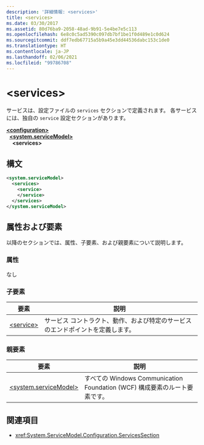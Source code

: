 ```yaml
---
description: '詳細情報: <services>'
title: <services>
ms.date: 03/30/2017
ms.assetid: 80d76ba9-2058-48ad-9b91-5e4be7e5c113
ms.openlocfilehash: 6e8c0c5ad5390c097db7bf1be1f0d489e1c0d624
ms.sourcegitcommit: ddf7edb67715a5b9a45e3dd44536dabc153c1de0
ms.translationtype: HT
ms.contentlocale: ja-JP
ms.lasthandoff: 02/06/2021
ms.locfileid: "99786708"
---
```

# \<services>

サービスは、設定ファイルの `services` セクションで定義されます。 各サービスには、独自の `service` 設定セクションがあります。  
  
[**\<configuration>**](../configuration-element.md)\
&nbsp;&nbsp;[**\<system.serviceModel>**](system-servicemodel.md)\
&nbsp;&nbsp;&nbsp;&nbsp;**\<services>**  
  
## <a name="syntax"></a>構文  
  
```xml  
<system.serviceModel>
  <services>
    <service>
    </service>
  </services>
</system.serviceModel>
```  
  
## <a name="attributes-and-elements"></a>属性および要素  

 以降のセクションでは、属性、子要素、および親要素について説明します。  
  
### <a name="attributes"></a>属性  

 なし  
  
### <a name="child-elements"></a>子要素  
  
|要素|説明|  
|-------------|-----------------|  
|[\<service>](service.md)|サービス コントラクト、動作、および特定のサービスのエンドポイントを定義します。|  
  
### <a name="parent-elements"></a>親要素  
  
|要素|説明|  
|-------------|-----------------|  
|[\<system.serviceModel>](system-servicemodel.md)|すべての Windows Communication Foundation (WCF) 構成要素のルート要素です。|  
  
## <a name="see-also"></a>関連項目

- <xref:System.ServiceModel.Configuration.ServicesSection>
